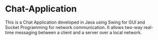 # Chat-Application
This is a Chat Application developed in Java using Swing for GUI and Socket Programming for network communication. It allows two-way real-time messaging between a client and a server over a local network.
